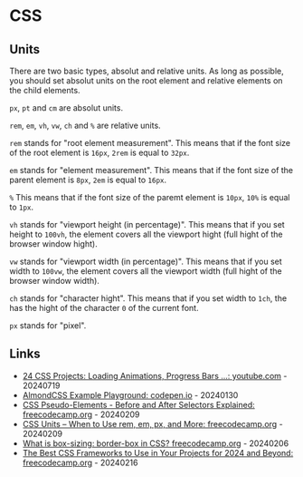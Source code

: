 # CSS

## Units

There are two basic types, absolut and relative units. As long as possible, you should set absolut units on the root element and relative elements on the child elements.

`px`, `pt` and `cm` are absolut units.

`rem`, `em`, `vh`, `vw`, `ch` and `%` are relative units.

`rem` stands for "root element measurement". This means that if the font size of the root element is `16px`, `2rem` is equal to `32px`.

`em` stands for "element measurement". This means that if the font size of the parent element is `8px`, `2em` is equal to `16px`.

`%` This means that if the font size of the paremt element is `10px`, `10%` is equal to `1px`.

`vh` stands for "viewport height (in percentage)". This means that if you set height to `100vh`, the element covers all the viewport hight (full hight of the browser window hight).

`vw` stands for "viewport width (in percentage)". This means that if you set width to `100vw`, the element covers all the viewport width (full hight of the browser window width).

`ch` stands for "character hight". This means that if you set width to `1ch`, the has the hight of the character `0` of the current font.

`px` stands for "pixel".

## Links

* [24 CSS Projects: Loading Animations, Progress Bars ...: youtube.com](https://www.youtube.com/embed/TzuWIHGFKCQ) - 20240719
* [AlmondCSS Example Playground: codepen.io](https://codepen.io/chriscoyier/pen/XWPKEXg) - 20240130
* [CSS Pseudo-Elements - Before and After Selectors Explained: freecodecamp.org](https://www.freecodecamp.org/news/css-pseudo-elements-before-and-after-selectors-explained/) - 20240209
* [CSS Units – When to Use rem, em, px, and More: freecodecamp.org](https://www.freecodecamp.org/news/css-units-when-to-use-each-one/) - 20240209
* [What is box-sizing: border-box in CSS? freecodecamp.org](https://www.freecodecamp.org/news/what-is-box-sizing-border-box-css/) - 20240206
* [The Best CSS Frameworks to Use in Your Projects for 2024 and Beyond: freecodecamp.org](https://www.freecodecamp.org/news/best-css-frameworks-for-frontend-devs/) - 20240216
